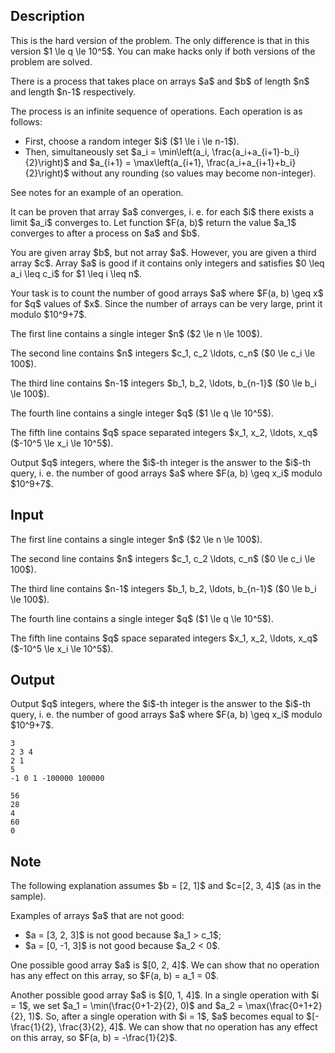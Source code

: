 ## Description

<div><p><span class="tex-font-style-bf">This is the hard version of the problem. The only difference is that in this version $1 \le q \le 10^5$. You can make hacks only if both versions of the problem are solved.</span></p><p>There is a process that takes place on arrays $a$ and $b$ of length $n$ and length $n-1$ respectively. </p><p>The process is an infinite sequence of operations. Each operation is as follows: </p><ul> <li> First, choose a random integer $i$ ($1 \le i \le n-1$). </li><li> Then, simultaneously set $a_i = \min\left(a_i, \frac{a_i+a_{i+1}-b_i}{2}\right)$ and $a_{i+1} = \max\left(a_{i+1}, \frac{a_i+a_{i+1}+b_i}{2}\right)$ without any rounding (so values may become non-integer). </li></ul> See notes for an example of an operation.<p>It can be proven that array $a$ converges, i.&nbsp;e. for each $i$ there exists a limit $a_i$ converges to. Let function $F(a, b)$ return the value $a_1$ converges to after a process on $a$ and $b$.</p><p>You are given array $b$, but not array $a$. However, you are given a third array $c$. Array $a$ is good if it contains only <span class="tex-font-style-bf">integers</span> and satisfies $0 \leq a_i \leq c_i$ for $1 \leq i \leq n$.</p><p>Your task is to count the number of good arrays $a$ where $F(a, b) \geq x$ for $q$ values of $x$. Since the number of arrays can be very large, print it modulo $10^9+7$.</p></div><div class="input-specification"><p>The first line contains a single integer $n$ ($2 \le n \le 100$).</p><p>The second line contains $n$ integers $c_1, c_2 \ldots, c_n$ ($0 \le c_i \le 100$).</p><p>The third line contains $n-1$ integers $b_1, b_2, \ldots, b_{n-1}$ ($0 \le b_i \le 100$).</p><p>The fourth line contains a single integer $q$ ($1 \le q \le 10^5$).</p><p>The fifth line contains $q$ space separated integers $x_1, x_2, \ldots, x_q$ ($-10^5 \le x_i \le 10^5$).</p></div><div class="output-specification"><p>Output $q$ integers, where the $i$-th integer is the answer to the $i$-th query, i.&nbsp;e. the number of good arrays $a$ where $F(a, b) \geq x_i$ modulo $10^9+7$.</p></div>

## Input

<p>The first line contains a single integer $n$ ($2 \le n \le 100$).</p><p>The second line contains $n$ integers $c_1, c_2 \ldots, c_n$ ($0 \le c_i \le 100$).</p><p>The third line contains $n-1$ integers $b_1, b_2, \ldots, b_{n-1}$ ($0 \le b_i \le 100$).</p><p>The fourth line contains a single integer $q$ ($1 \le q \le 10^5$).</p><p>The fifth line contains $q$ space separated integers $x_1, x_2, \ldots, x_q$ ($-10^5 \le x_i \le 10^5$).</p>

## Output

<p>Output $q$ integers, where the $i$-th integer is the answer to the $i$-th query, i.&nbsp;e. the number of good arrays $a$ where $F(a, b) \geq x_i$ modulo $10^9+7$.</p>





```input1
3
2 3 4
2 1
5
-1 0 1 -100000 100000
```




```output1
56
28
4
60
0
```



## Note

<p>The following explanation assumes $b = [2, 1]$ and $c=[2, 3, 4]$ (as in the sample).</p><p>Examples of arrays $a$ that are <span class="tex-font-style-bf">not</span> good: </p><ul> <li> $a = [3, 2, 3]$ is not good because $a_1 &gt; c_1$; </li><li> $a = [0, -1, 3]$ is not good because $a_2 &lt; 0$. </li></ul><p>One possible good array $a$ is $[0, 2, 4]$. We can show that no operation has any effect on this array, so $F(a, b) = a_1 = 0$.</p><p>Another possible good array $a$ is $[0, 1, 4]$. In a single operation with $i = 1$, we set $a_1 = \min(\frac{0+1-2}{2}, 0)$ and $a_2 = \max(\frac{0+1+2}{2}, 1)$. So, after a single operation with $i = 1$, $a$ becomes equal to $[-\frac{1}{2}, \frac{3}{2}, 4]$. We can show that no operation has any effect on this array, so $F(a, b) = -\frac{1}{2}$.</p>
